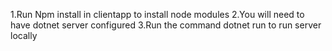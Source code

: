 1.Run Npm install in clientapp to install node modules
2.You will need to have dotnet server configured
3.Run the command dotnet run to run server locally
